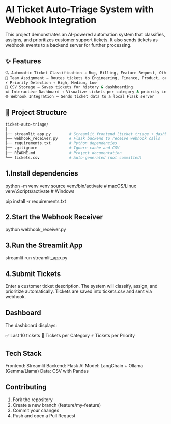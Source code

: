 # AI Ticket Auto-Triage System with Webhook Integration

This project demonstrates an AI-powered automation system that classifies, assigns, and prioritizes customer support tickets. It also sends tickets as webhook events to a backend server for further processing.

## ✨ Features
```bash
🔍 Automatic Ticket Classification → Bug, Billing, Feature Request, Other
👥 Team Assignment → Routes tickets to Engineering, Finance, Product, or Support
⚡ Priority Detection → High, Medium, Low
📂 CSV Storage → Saves tickets for history & dashboarding
📊 Interactive Dashboard → Visualize tickets per category & priority in Streamlit
🌐 Webhook Integration → Sends ticket data to a local Flask server
```
## 📂 Project Structure
```bash
ticket-auto-triage/
│
├── streamlit_app.py        # Streamlit frontend (ticket triage + dashboard)
├── webhook_receiver.py     # Flask backend to receive webhook calls
├── requirements.txt        # Python dependencies
├── .gitignore              # Ignore cache and CSV
├── README.md               # Project documentation
└── tickets.csv             # Auto-generated (not committed)
```
## 1.Install dependencies

python -m venv venv
source venv/bin/activate   # macOS/Linux
venv\Scripts\activate      # Windows

pip install -r requirements.txt

## 2.Start the Webhook Receiver

python webhook_receiver.py

## 3.Run the Streamlit App

streamlit run streamlit_app.py

## 4.Submit Tickets

Enter a customer ticket description.
The system will classify, assign, and prioritize automatically.
Tickets are saved into tickets.csv and sent via webhook.

## Dashboard

The dashboard displays:

✅ Last 10 tickets
📌 Tickets per Category
⚡ Tickets per Priority

## Tech Stack

Frontend: Streamlit
Backend: Flask
AI Model: LangChain + Ollama (Gemma/Llama)
Data: CSV with Pandas

## Contributing

1. Fork the repository
2. Create a new branch (feature/my-feature)
3. Commit your changes
4. Push and open a Pull Request




